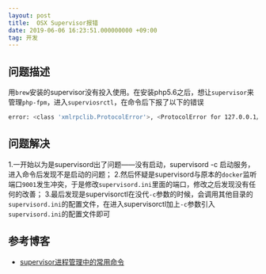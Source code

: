 ```yaml
---
layout: post
title:  OSX Supervisor报错
date: 2019-06-06 16:23:51.000000000 +09:00
tag: 开发
---
```


## 问题描述
用`brew`安装的supervisor没有投入使用。在安装php5.6之后，想让`supervisor`来管理`php-fpm`，进入`superviosrctl`，在命令后下报了以下的错误

```bash
error: <class 'xmlrpclib.ProtocolError'>, <ProtocolError for 127.0.0.1/RPC2: 404 Not Found>: file: /usr/local/Cellar/supervisor/3.3.5/libexec/lib/python2.7/site-packages/supervisor/xmlrpc.py line: 519
```

## 问题解决

1.一开始以为是supervisord出了问题——没有启动，supervisord -c 启动服务，进入命令后发现不是启动的问题；
2.然后怀疑是supervisord与原本的`docker`监听端口`9001`发生冲突，于是修改`supervisord.ini`里面的端口，修改之后发现没有任何的改善；
3.最后发现是supervisorctl在没代`-c`参数的时候，会调用其他目录的`supervisord.ini`的配置文件，在进入supervisorctl加上`-c`参数引入`supervisord.ini`的配置文件即可

## 参考博客

- [supervisor进程管理中的常用命令](http://www.04007.cn/article/245.html)
